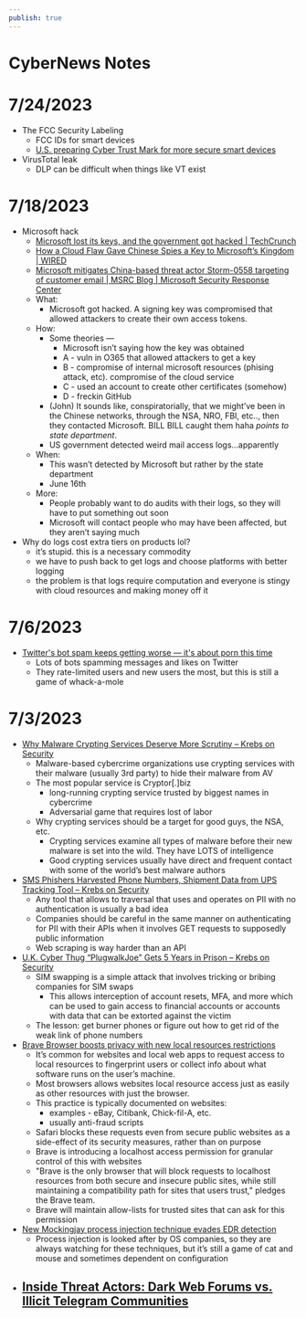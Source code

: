 ```yaml
---
publish: true
---
```

# CyberNews Notes

# 7/24/2023

- The FCC Security Labeling
    - FCC IDs for smart devices
    - [U.S. preparing Cyber Trust Mark for more secure smart devices](https://www.bleepingcomputer.com/news/security/us-preparing-cyber-trust-mark-for-more-secure-smart-devices/)
- VirusTotal leak
    - DLP can be difficult when things like VT exist

# 7/18/2023

- Microsoft hack
    - [Microsoft lost its keys, and the government got hacked | TechCrunch](https://techcrunch.com/2023/07/17/microsoft-lost-keys-government-hacked/)
    - [How a Cloud Flaw Gave Chinese Spies a Key to Microsoft’s Kingdom | WIRED](https://www.wired.com/story/microsoft-cloud-attack-china-hackers/)
    - [Microsoft mitigates China-based threat actor Storm-0558 targeting of customer email | MSRC Blog | Microsoft Security Response Center](https://msrc.microsoft.com/blog/2023/07/microsoft-mitigates-china-based-threat-actor-storm-0558-targeting-of-customer-email/)
    - What:
        - Microsoft got hacked.  A signing key was compromised that allowed attackers to create their own access tokens.
    - How:
        - Some theories —
            - Microsoft isn’t saying how the key was obtained
            - A - vuln in O365 that allowed attackers to get a key
            - B - compromise of internal microsoft resources (phising attack, etc).  compromise of the cloud service
            - C - used an account to create other certificates (somehow)
            - D - freckin GitHub
        - (John) It sounds like, conspiratorially, that we might’ve been in the Chinese networks, through the NSA, NRO, FBI, etc.., then they contacted Microsoft.  BILL BILL caught them haha *points to state department*.
        - US government detected weird mail access logs…apparently
    - When:
        - This wasn’t detected by Microsoft but rather by the state department
        - June 16th
    - More:
        - People probably want to do audits with their logs, so they will have to put something out soon
        - Microsoft will contact people who may have been affected, but they aren’t saying much
- Why do logs cost extra tiers on products lol?
    - it’s stupid.  this is a necessary commodity
    - we have to push back to get logs and choose platforms with better logging
    - the problem is that logs require computation and everyone is stingy with cloud resources and making money off it

# 7/6/2023

- [Twitter's bot spam keeps getting worse — it's about porn this time](https://www.bleepingcomputer.com/news/security/twitters-bot-spam-keeps-getting-worse-its-about-porn-this-time/)
    - Lots of bots spamming messages and likes on Twitter
    - They rate-limited users and new users the most, but this is still a game of whack-a-mole

# 7/3/2023

- [Why Malware Crypting Services Deserve More Scrutiny – Krebs on Security](https://krebsonsecurity.com/2023/06/why-malware-crypting-services-deserve-more-scrutiny/)
    - Malware-based cybercrime organizations use crypting services with their malware (usually 3rd party) to hide their malware from AV
    - The most popular service is Cryptor[.]biz
        - long-running crypting service trusted by biggest names in cybercrime
        - Adversarial game that requires lost of labor
    - Why crypting services should be a target for good guys, the NSA, etc.
        - Crypting services examine all types of malware before their new malware is set into the wild.  They have LOTS of intelligence
        - Good crypting services usually have direct and frequent contact with some of the world’s best malware authors
- [SMS Phishers Harvested Phone Numbers, Shipment Data from UPS Tracking Tool – Krebs on Security](https://krebsonsecurity.com/2023/06/sms-phishers-harvested-phone-numbers-shipment-data-from-ups-tracking-tool/)
    - Any tool that allows to traversal that uses and operates on PII with no authentication is usually a bad idea
    - Companies should be careful in the same manner on authenticating for PII with their APIs when it involves GET requests to supposedly public information
    - Web scraping is way harder than an API
- [U.K. Cyber Thug “PlugwalkJoe” Gets 5 Years in Prison – Krebs on Security](https://krebsonsecurity.com/2023/06/u-k-cyber-thug-plugwalkjoe-gets-5-years-in-prison/)
    - SIM swapping is a simple attack that involves tricking or bribing companies for SIM swaps
        - This allows interception of account resets, MFA, and more which can be used to gain access to financial accounts or accounts with data that can be extorted against the victim
    - The lesson: get burner phones or figure out how to get rid of the weak link of phone numbers
- [Brave Browser boosts privacy with new local resources restrictions](https://www.bleepingcomputer.com/news/security/brave-browser-boosts-privacy-with-new-local-resources-restrictions/)
    - It’s common for websites and local web apps to request access to local resources to fingerprint users or collect info about what software runs on the user’s machine.
    - Most browsers allows websites local resource access just as easily as other resources with just the browser.
    - This practice is typically documented on websites:
        - examples - eBay, Citibank, Chick-fil-A, etc.
        - usually anti-fraud scripts
    - Safari blocks these requests even from secure public websites as a side-effect of its security measures, rather than on purpose
    - Brave is introducing a localhost access permission for granular control of this with websites
    - "Brave is the only browser that will block requests to localhost resources from both secure and insecure public sites, while still maintaining a compatibility path for sites that users trust," pledges the Brave team.
    - Brave will maintain allow-lists for trusted sites that can ask for this permission
- [New Mockingjay process injection technique evades EDR detection](https://www.bleepingcomputer.com/news/security/new-mockingjay-process-injection-technique-evades-edr-detection/)
    - Process injection is looked after by OS companies, so they are always watching for these techniques, but it’s still a game of cat and mouse and sometimes dependent on configuration
- [Inside Threat Actors: Dark Web Forums vs. Illicit Telegram Communities](https://www.bleepingcomputer.com/news/security/inside-threat-actors-dark-web-forums-vs-illicit-telegram-communities/)
    -